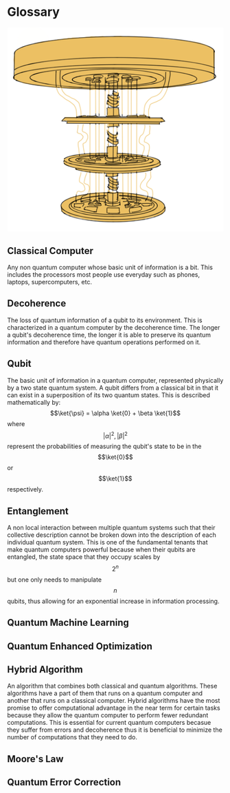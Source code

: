 # Glossary

![Quantum Computer](assets/img/quantum-computer2.png)

## Classical Computer
Any non quantum computer whose basic unit of information is a bit. This includes the processors most people use everyday such as phones, laptops, supercomputers, etc.
## Decoherence
The loss of quantum information of a qubit to its environment. This is characterized in a quantum computer by the decoherence time. The longer a qubit's decoherence time, the longer it is able to preserve its quantum information and therefore have quantum operations performed on it. 
## Qubit
The basic unit of information in a quantum computer, represented physically by a two state quantum system. A qubit differs from a classical bit in that it can exist in a superposition of its two quantum states. This is described mathematically by: $$\ket{\psi} = \alpha \ket{0} + \beta \ket{1}$$ where $$|\alpha|^2, |\beta|^2$$ represent the probabilities of measuring the qubit's state to be in the $$\ket{0}$$ or $$\ket{1}$$ respectively. 
## Entanglement
A non local interaction between multiple quantum systems such that their collective description cannot be broken down into the description of each individual quantum system. This is one of the fundamental tenants that make quantum computers powerful because when their qubits are entangled, the state space that they occupy scales by $$2^n$$ but one only needs to manipulate $$n$$ qubits, thus allowing for an exponential increase in information processing. 

## Quantum Machine Learning

## Quantum Enhanced Optimization

## Hybrid Algorithm 
An algorithm that combines both classical and quantum algorithms. These algorithms have a part of them that runs on a quantum computer and another that runs on a classical computer. Hybrid algorithms have the most promise to offer computational advantage in the near term for certain tasks because they allow the quantum computer to perform fewer redundant computations. This is essential for current quantum computers becasue they suffer from errors and decoherence thus it is beneficial to minimize the number of computations that they need to do. 
## Moore's Law

## Quantum Error Correction

## 

